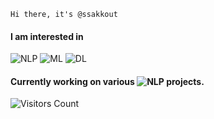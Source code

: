 `Hi there, it's @ssakkout`

#### I am interested in 
![NLP](https://img.shields.io/badge/NLP-4B4B4B?style=flat)
![ML](https://img.shields.io/badge/ML-8B0000?style=flat)
![DL](https://img.shields.io/badge/DL-003366?style=flat)

#### Currently working on various ![NLP](https://img.shields.io/badge/NLP-4B4B4B?style=flat) projects.

![Visitors Count](https://hits.seeyoufarm.com/api/count/incr/badge.svg?url=https%3A%2F%2Fgithub.com%2Fssakkout&count_bg=%23024a40&title_bg=%231a1a1a&icon=&icon_color=%23E7E7E7&title=Visitors%20Count&edge_flat=false)






<!---
ssakkout/ssakkout is a ✨ special ✨ repository because its `README.md` (this file) appears on your GitHub profile.
You can click the Preview link to take a look at your changes.
--->
